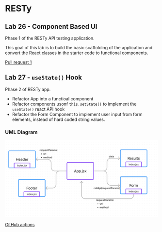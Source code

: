 # RESTy

## Lab 26 - Component Based UI

Phase 1 of the RESTy API testing application.

This goal of this lab is to build the basic scaffolding of the application and convert the React classes in the starter code to functional components.

[Pull request 1](https://github.com/ezgi-c/resty/pull/1)

## Lab 27 - `useState()` Hook

Phase 2 of RESTy app.

- Refactor App into a functioal component
- Refactor components usonf `this.setState()` to implement the `useState()` react API hook
- Refactor the Form Component to implement user input from form elements, instead of hard coded string values.

### UML Diagram

![UML](lab26UML.png)

[GitHub actions](https://github.com/ezgi-c/resty/actions/)